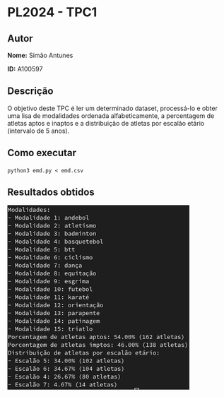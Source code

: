 
# PL2024 - TPC1

## Autor

**Nome:** Simão Antunes

**ID:** A100597

## Descrição
O objetivo deste TPC é ler um determinado dataset, processá-lo e obter uma lisa de modalidades ordenada alfabeticamente, a percentagem de atletas aptos e inaptos e a distribuição de atletas por escalão etário (intervalo de 5 anos).

## Como executar
`python3 emd.py < emd.csv`

## Resultados obtidos
![Texto alternativo](resultados.png)
